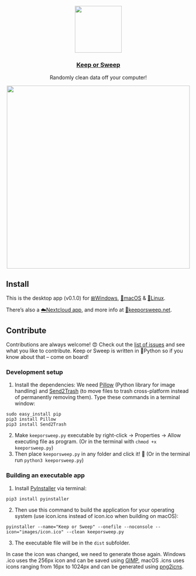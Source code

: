 <p align="center">
    <img src="https://raw.githubusercontent.com/keeporsweep/keeporsweep-desktop/master/images/icon-256.png" height="128">
</p>
<h3 align="center"><a href="http://keeporsweep.net" target="_blank">Keep or Sweep</a></h3>
<p align="center">Randomly clean data off your computer!<p>
<p align="center">
    <img src="https://raw.githubusercontent.com/keeporsweep/keeporsweep-desktop/master/images/screenshot.png" height="500">
</p>



## Install

This is the desktop app (v0.1.0) for [⊞Windows](https://github.com/keeporsweep/keeporsweep-desktop/releases/download/v0.1.0/Keep-or-Sweep.exe), [🍏macOS](https://github.com/keeporsweep/keeporsweep-desktop/releases/download/v0.1.0/Keep-or-Sweep.app.zip) & [🐧Linux](https://github.com/keeporsweep/keeporsweep-desktop/releases/download/v0.1.0/Keep-or-Sweep-Linux.Sweep).

There’s also a [☁️Nextcloud app](https://github.com/keeporsweep/keeporsweep), and more info at [🔀keeporsweep.net](http://keeporsweep.net).



## Contribute

Contributions are always welcome! 😍 Check out the [list of issues](https://github.com/keeporsweep/keeporsweep-desktop/issues) and see what you like to contribute. Keep or Sweep is written in 🐍Python so if you know about that – come on board!


### Development setup

1. Install the dependencies: We need [Pillow](https://pillow.readthedocs.io/en/latest/installation.html) (Python library for image handling) and [Send2Trash](https://github.com/hsoft/send2trash) (to move files to trash cross-platform instead of permanently removing them). Type these commands in a terminal window:
```
sudo easy_install pip
pip3 install Pillow
pip3 install Send2Trash
```
2. Make `keeporsweep.py` executable by right-click → Properties → Allow executing file as program. (Or in the terminal with `chmod +x keeporsweep.py`)
3. Then place `keeporsweep.py` in any folder and click it! 🎉 (Or in the terminal run `python3 keeporsweep.py`)


### Building an executable app

1. Install [PyInstaller](https://www.pyinstaller.org/) via terminal:
```
pip3 install pyinstaller
```
2. Then use this command to build the application for your operating system (use icon.icns instead of icon.ico when building on macOS):
```
pyinstaller --name="Keep or Sweep" --onefile --noconsole --icon="images/icon.ico" --clean keeporsweep.py
```
3. The executable file will be in the `dist` subfolder.

In case the icon was changed, we need to generate those again. Windows .ico uses the 256px icon and can be saved using [GIMP](https://www.gimp.org/), macOS .icns uses icons ranging from 16px to 1024px and can be generated using [png2icns](https://dentrassi.de/2014/02/25/creating-mac-os-x-icons-icns-on-linux/).
